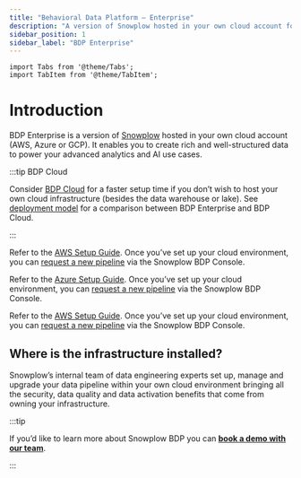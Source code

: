 ```yaml
---
title: "Behavioral Data Platform — Enterprise"
description: "A version of Snowplow hosted in your own cloud account for maximum privacy and security."
sidebar_position: 1
sidebar_label: "BDP Enterprise"
---
```


```mdx-code-block
import Tabs from '@theme/Tabs';
import TabItem from '@theme/TabItem';
```

# Introduction

BDP Enterprise is a version of [Snowplow](https://snowplow.io) hosted in your own cloud account (AWS, Azure or GCP). It enables you to create rich and well-structured data to power your advanced analytics and AI use cases.

:::tip BDP Cloud

Consider [BDP Cloud](/docs/getting-started-on-bdp/cloud/index.md) for a faster setup time if you don’t wish to host your own cloud infrastructure (besides the data warehouse or lake). See [deployment model](/docs/fundamentals/deployment-model/index.md) for a comparison between BDP Enterprise and BDP Cloud.

:::

<Tabs groupId="cloud" queryString>
  <TabItem value="aws" label="AWS" default>

Refer to the [AWS Setup Guide](/docs/getting-started-on-bdp/private-managed-cloud/setup-guide-aws/index.md). Once you’ve set up your cloud environment, you can [request a new pipeline](https://console.snowplowanalytics.com/pipelines/AWS/new) via the Snowplow BDP Console.

  </TabItem>
  <TabItem value="azure" label="Azure">

Refer to the [Azure Setup Guide](/docs/getting-started-on-bdp/private-managed-cloud/setup-guide-azure/index.md). Once you’ve set up your cloud environment, you can [request a new pipeline](https://console.snowplowanalytics.com/pipelines/azure/new) via the Snowplow BDP Console.

  </TabItem>
  <TabItem value="gcp" label="GCP">

Refer to the [AWS Setup Guide](/docs/getting-started-on-bdp/private-managed-cloud/setup-guide-gcp/index.md). Once you’ve set up your cloud environment, you can [request a new pipeline](https://console.snowplowanalytics.com/pipelines/gcp/new) via the Snowplow BDP Console.

  </TabItem>
</Tabs>

## Where is the infrastructure installed?

Snowplow’s internal team of data engineering experts set up, manage and upgrade your data pipeline within your own cloud environment bringing all the security, data quality and data activation benefits that come from owning your infrastructure.

:::tip

If you’d like to learn more about Snowplow BDP you can **[book a demo with our team](https://snowplow.io/get-started/book-a-demo-of-snowplow-bdp/?utm-medium=related-content&utm_campaign=snowplow-docs)**.

:::
